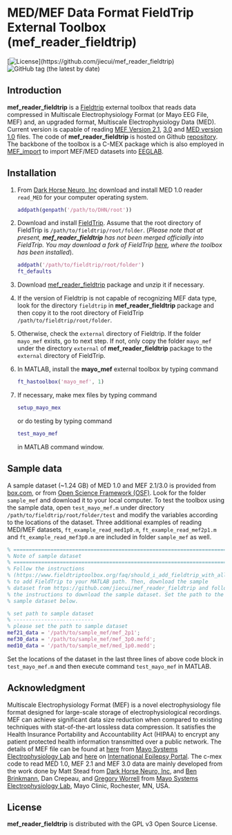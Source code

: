 MED/MEF Data Format FieldTrip External Toolbox (mef_reader_fieldtrip)
=====================================================================

[![License](https://img.shields.io/github/license/jiecui/mef_reader_fieldtrip.svg?)](https://github.com/jiecui/mef_reader_fieldtrip)
![GitHub tag (the latest by date)](https://img.shields.io/github/v/tag/jiecui/mef_reader_fieldtrip)

Introduction
------------

**mef_reader_fieldtrip** is a [Fieldtrip](http://www.fieldtriptoolbox.org/) external toolbox that reads data compressed in Multiscale Electrophysiology Format (or Mayo EEG File, MEF) and, an upgraded format, Multiscale Electrophysiology Data (MED).
Current version is capable of reading [MEF Version 2.1](https://github.com/benbrinkmann/mef_lib_2_1), [3.0](https://msel.mayo.edu/codes.html) and [MED version 1.0](http://darkhorseneuro.com/) files.
The code of **mef_reader_fieldtrip** is hosted on Github [repository](https://github.com/jiecui/mef_reader_fieldtrip).
The backbone of the toolbox is a C-MEX package which is also employed in [MEF_import](https://github.com/jiecui/MEF_import) to import MEF/MED datasets into [EEGLAB](https://sccn.ucsd.edu/eeglab/index.php).

Installation
------------

1. From [Dark Horse Neuro, Inc](http://darkhorseneuro.com/) download and install MED 1.0 reader `read_MED` for your computer operating system.

    ```matlab
    addpath(genpath('/path/to/DHN/root'))
    ```

1. Download and install [FieldTrip](https://github.com/fieldtrip/fieldtrip). Assume that the root directory of FieldTrip is `/path/to/fieldtrip/root/folder`.
(_Please note that at present, **mef_reader_fieldtrip** has not been merged officially into FieldTrip.
You may download a fork of FieldTrip [here](https://github.com/jiecui/fieldtrip/tree/master), where the toolbox has been installed_).

   ```matlab
   addpath('/path/to/fieldtrip/root/folder')
   ft_defaults
   ```

1. Download [mef_reader_fieldtrip](https://github.com/jiecui/mef_reader_fieldtrip) package and unzip it if necessary.
1. If the version of Fieldtrip is not capable of recognizing MEF data type, look for the directory `fieldtrip` in **mef_reader_fieldtrip** package and then copy it to the root directory of FieldTrip `/path/to/fieldtrip/root/folder`.
1. Otherwise, check the `external` directory of Fieldtrip. If the folder `mayo_mef` exists, go to next step. If not, only copy the folder `mayo_mef` under the directory `external` of **mef_reader_fieldtrip** package to the `external` directory of FieldTrip.
1. In MATLAB, install the **mayo_mef** external toolbox by typing command

   ```matlab
   ft_hastoolbox('mayo_mef', 1)
   ```

1. If necessary, make mex files by typing command 

    ```matlab
    setup_mayo_mex
    ``` 

    or do testing by typing command

    ```matlab
    test_mayo_mef
    ```

    in MATLAB command window.

Sample data
-----------

A sample dataset (~1.24 GB) of MED 1.0 and MEF 2.1/3.0 is provided from [box.com](https://app.box.com/s/wwkdwl51joavrblu40v075bz2gb5fwrf), or from [Open Science Framework (OSF)](https://osf.io/q7hwe/?view_only=b30ab1f63fb041aea9b1155f71a4751a).
Look for the folder `sample_mef` and download it to your local computer.
To test the toolbox using the sample data, open `test_mayo_mef.m` under directory `/path/to/fieldtrip/root/folder/test` and modify the variables according to the locations of the dataset.
Three additional examples of reading MED/MEF datasets, `ft_example_read_med1p0.m`, `ft_example_read_mef2p1.m` and `ft_example_read_mef3p0.m` are included in folder `sample_mef` as well.

 ```matlab
 % =========================================================================
 % Note of sample dataset
 % =========================================================================
 % Follow the instructions
 % (https://www.fieldtriptoolbox.org/faq/should_i_add_fieldtrip_with_all_subdirectories_to_my_matlab_path/)
 % to add FieldTrip to your MATLAB path. Then, download the sample
 % dataset from https://github.com/jiecui/mef_reader_fieldtrip and follow
 % the instructions to download the sample dataset. Set the path to the
 % sample dataset below.

 % set path to sample dataset
 % --------------------------
 % please set the path to sample dataset
 mef21_data = '/path/to/sample_mef/mef_2p1';
 mef30_data = '/path/to/sample_mef/mef_3p0.mefd';
 med10_data = '/path/to/sample_mef/med_1p0.medd';
 ```

Set the locations of the dataset in the last three lines of above code block in `test_mayo_mef.m` and then execute command `test_mayo_mef` in MATLAB.

Acknowledgment
--------------
Multiscale Electrophysiology Format (MEF) is a novel electrophysiology file format designed for large-scale storage of electrophysiological recordings.
MEF can achieve significant data size reduction when compared to existing techniques with stat-of-the-art lossless data compression.
It satisfies the Health Insurance Portability and Accountability Act (HIPAA) to encrypt any patient protected health information transmitted over a public network.
The details of MEF file can be found at [here](https://www.mayo.edu/research/labs/epilepsy-neurophysiology/mef-example-source-code) from [Mayo Systems Electrophysiology Lab](http://msel.mayo.edu/) and [here](https://main.ieeg.org/?q=node/28) on [International Epilepsy Portal](https://main.ieeg.org).
The c-mex code to read MED 1.0, MEF 2.1 and MEF 3.0 data are mainly developed from the work done by Matt Stead from [Dark Horse Neuro, Inc](http://darkhorseneuro.com/), and [Ben Brinkmann](https://github.com/benbrinkmann/mef_lib_2_1), Dan Crepeau, and [Gregory Worrell](https://www.mayo.edu/research/faculty/worrell-gregory-a-m-d-ph-d/bio-00027235) from [Mayo Systems Electrophysiology Lab](https://msel.mayo.edu/codes.html), Mayo Clinic, Rochester, MN, USA.

License
-------
**mef_reader_fieldtrip** is distributed with the GPL v3 Open Source License.
